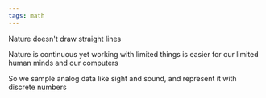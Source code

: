 ```yaml
---
tags: math
---
```


Nature doesn't draw straight lines 

Nature is continuous yet working with limited things is easier for our limited human minds and our computers 

So we sample analog data like sight and sound, and represent it with discrete numbers 

